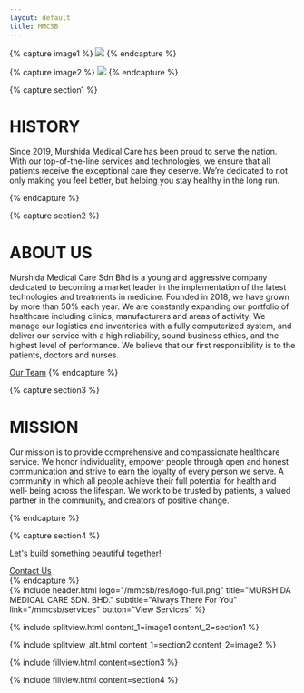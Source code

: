 ```yaml
---
layout: default
title: MMCSB
---
```


{% capture image1 %}
<img src="/mmcsb/res/doctor.jpeg" class="img-fluid fade-on-view my-5">
{% endcapture %}

{% capture image2 %}
<img src="/mmcsb/res/about.jpg" class="img-fluid fade-on-view my-5">
{% endcapture %}

{% capture section1 %}
<h1 class="heading">HISTORY</h1>
<p class="justify">Since 2019, Murshida Medical Care has been proud to serve the nation.
  With our top-of-the-line services and technologies, we ensure that all
  patients receive the exceptional care they deserve. We’re dedicated to
  not only making you feel better, but helping you stay healthy in the long
run.</p>
{% endcapture %}

{% capture section2 %}
<h1 class="heading">ABOUT US</h1>
<p class="justify">Murshida Medical Care Sdn Bhd is a young and aggressive company
  dedicated to becoming a market leader in the implementation of the
  latest technologies and treatments in medicine.
  Founded in 2018, we have grown by more than 50% each year. We are
  constantly expanding our portfolio of healthcare including clinics,
  manufacturers and areas of activity.
  We manage our logistics and inventories with a fully computerized
  system, and deliver our service with a high reliability, sound business
  ethics, and the highest level of performance.
  We believe that our first responsibility is to the patients, doctors and
nurses.</p>
<a class="btn btn-secondary w-100" href="/mmcsb/teams">Our Team</a>
{% endcapture %}

{% capture section3 %}
<div class="container justify">
  <h1 class="heading">MISSION</h1>
  <p>Our mission is to provide comprehensive and compassionate     
    healthcare  service. We honor individuality, empower people  
    through open and honest  communication and strive to earn  
    the loyalty of every person we serve. A  community in which all 
    people achieve their full potential for health and well‐ being 
    across the lifespan.  We work to be trusted by patients, a valued 
  partner  in the community, and creators of positive change.</p>
</div>
{% endcapture %}

{% capture section4 %}
<div class="bg round position-relative overflow-hidden p-3 p-md-5 m-md-3 text-center">
  <div class="fade-on-view col-md-9 p-lg-5 mx-auto my-5">
    <p class="display-5">Let's build something beautiful together!</p>
    <a class="btn btn-secondary btn-lg" href="/mmcsb/contacts">Contact Us</a>
  </div>
</div>
{% endcapture %}

<main class="content">
  {% include header.html
    logo="/mmcsb/res/logo-full.png"
    title="MURSHIDA MEDICAL CARE SDN. BHD."
    subtitle="Always There For You"
    link="/mmcsb/services"
    button="View Services"
  %}

  {% include splitview.html
    content_1=image1
    content_2=section1
  %}

  {% include splitview_alt.html
    content_1=section2
    content_2=image2
  %}

  {% include fillview.html
    content=section3
  %}

  {% include fillview.html
    content=section4
  %}
</main>